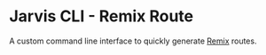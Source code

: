 # Jarvis CLI - Remix Route

A custom command line interface to quickly generate [Remix](https://remix.run/) routes.
